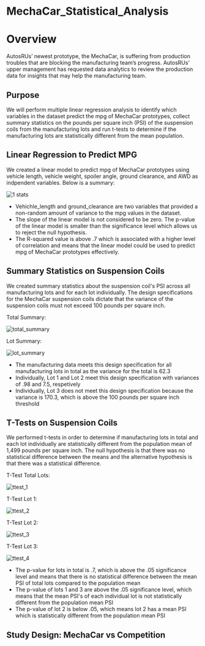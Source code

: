 # MechaCar_Statistical_Analysis
# Overview
AutosRUs’ newest prototype, the MechaCar, is suffering from production troubles that are blocking the manufacturing team’s progress. AutosRUs’ upper 
management has requested data analytics to review the production data for insights that may help the manufacturing team.

## Purpose
We will perform multiple linear regression analysis to identify which variables in the dataset predict the mpg of MechaCar prototypes, collect summary statistics 
on the pounds per square inch (PSI) of the suspension coils from the manufacturing lots and run t-tests to determine if the manufacturing lots are statistically 
different from the mean population.


## Linear Regression to Predict MPG
We created a linear model to predict mpg of MechaCar prototypes using vehicle length, vehicle weight, spoiler angle, ground clearance, and AWD as 
indpendent variables. Below is a summary:

![1 stats](https://user-images.githubusercontent.com/99205688/172261530-bcbd3cc0-6f04-4be1-b562-c1e4a98ff7c7.PNG)


* Vehichle_length and ground_clearance are two variables that provided a non-random amount of variance to the mpg values in the dataset.
* The slope of the linear model is not considered to be zero. The p-value of the linear model is smaller than the significance level which allows
us to reject the null hypothesis. 
* The R-squared value is above .7 which is associated with a higher level of correlation and means that the linear model could 
be used to predict mpg of MechaCar prototypes effectively.

## Summary Statistics on Suspension Coils
We created summary statistics about the suspension coil's PSI across all manufacturing lots and for each lot individually. The design specifications for 
the MechaCar suspension coils dictate that the variance of the suspension coils must not exceed 100 pounds per square inch. 

Total Summary:

![total_summary](https://user-images.githubusercontent.com/99205688/172261592-7d00e320-a161-4e6d-844b-dea207cebfe7.PNG)

Lot Summary:

![lot_summary](https://user-images.githubusercontent.com/99205688/172261617-1e746054-09c3-40e1-8935-d2ff25f92f37.PNG)

* The manufacturing data meets this design specification for all manufacturing lots in total as the variance for the total is 62.3
* Individually, Lot 1 and Lot 2 meet this design specification with variances of .98 and 7.5, respetively
* Individually, Lot 3 does not meet this design specification because the variance is 170.3, which is above the 100 pounds per square inch threshold

## T-Tests on Suspension Coils
We performed t-tests in order to determine if manufacturing lots in total and each lot individually are statistically different from the population mean 
of 1,499 pounds per square inch. The null hypothesis is that there was no statistical difference between the means and the alternative hypothesis is that 
there was a statistical difference. 

T-Test Total Lots:

![ttest_1](https://user-images.githubusercontent.com/99205688/172261663-ab3ff3eb-4d81-419b-bf62-dcfd9fe1e8ff.PNG)

T-Test Lot 1:

![ttest_2](https://user-images.githubusercontent.com/99205688/172261711-f2bc7c6f-ad18-46f2-864b-df6237d7e490.PNG)

T-Test Lot 2:

![ttest_3](https://user-images.githubusercontent.com/99205688/172261723-65aed887-62cf-4619-a5fb-3b84f182740a.PNG)

T-Test Lot 3:

![ttest_4](https://user-images.githubusercontent.com/99205688/172261732-bfaf852f-8447-4c97-bb76-42eede778c48.PNG)

* The p-value for lots in total is .7, which is above the .05 significance level and means that there is no statistical difference between the mean PSI of 
total lots compared to the population mean
* The p-value of lots 1 and 3 are above the .05 significance level, which means that the mean PSI's of each individual lot is not statistically different from the
population mean PSI
* The p-value of lot 2 is below .05, which means lot 2 has a mean PSI which is statistically different from the population mean PSI

## Study Design: MechaCar vs Competition
